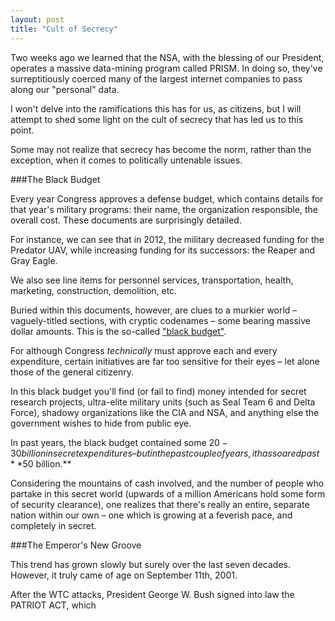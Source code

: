 ```yaml
---
layout: post
title: "Cult of Secrecy"
---
```


Two weeks ago we learned that the NSA, with the blessing of our President, operates a massive data-mining program called PRISM. In doing so, they've surreptitiously coerced many of the largest internet companies to pass along our "personal" data.

I won't delve into the ramifications this has for us, as citizens, but I will attempt to shed some light on the cult of secrecy that has led us to this point.

Some may not realize that secrecy has become the norm, rather than the exception, when it comes to politically untenable issues.

###The Black Budget

Every year Congress approves a defense budget, which contains details for that year's military programs: their name, the organization responsible, the overall cost. These documents are surprisingly detailed. 

For instance, we can see that in 2012, the military decreased funding for the Predator UAV, while increasing funding for its successors: the Reaper and Gray Eagle.

We also see line items for personnel services, transportation, health, marketing, construction, demolition, etc.

Buried within this documents, however, are clues to a murkier world – vaguely-titled sections, with cryptic codenames – some bearing massive dollar amounts. This is the so-called ["black budget"](http://www.wired.com/wired/archive/3.11/patton_pr.html).

For although Congress *technically* must approve each and every expenditure, certain initiatives are far too sensitive for their eyes – let alone those of the general citizenry.

In this black budget you'll find (or fail to find) money intended for secret research projects, ultra-elite military units (such as Seal Team 6 and Delta Force), shadowy organizations like the CIA and NSA, and anything else the government wishes to hide from public eye.

In past years, the black budget contained some $20 - 30 billion in secret expenditures – but in the past couple of years, it has soared past **$50 billion.**

Considering the mountains of cash involved, and the number of people who partake in this secret world (upwards of a million Americans hold some form of security clearance), one realizes that there's really an entire, separate nation within our own – one which is growing at a feverish pace, and completely in secret.

###The Emperor's New Groove

This trend has grown slowly but surely over the last seven decades. However, it truly came of age on September 11th, 2001.

After the WTC attacks, President George W. Bush signed into law the PATRIOT ACT, which 